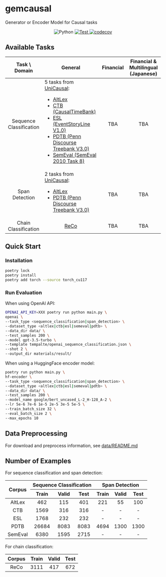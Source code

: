 # gemcausal

Generator or Encoder Model for Causal tasks

<p align="center">
  <img alt="Python" src="https://img.shields.io/badge/python-3.9%20%7C%203.10%20%7C%203.11-blue">
  <a href="https://github.com/retarfi/gemcausal/actions/workflows/format.yml">
    <img alt="Test" src="https://github.com/retarfi/gemcausal/actions/workflows/format.yml/badge.svg">
  </a>
  <a href="https://codecov.io/gh/retarfi/gemcausal">
    <img alt="codecov" src="https://codecov.io/gh/retarfi/gemcausal/branch/main/graph/badge.svg?token=S3C8W7KKDE">
  </a>
</p>

## Available Tasks

|      Task \ Domain      | <div style="text-align: center;">General</div>                                                                                                                                                                                                                                                                                                                                                                                                                                                 | Financial | Financial & Multilingual (Japanese) |
| :---------------------: | :--------------------------------------------------------------------------------------------------------------------------------------------------------------------------------------------------------------------------------------------------------------------------------------------------------------------------------------------------------------------------------------------------------------------------------------------------------------------------------------------- | :-------: | :---------------------------------: |
| Sequence Classification | 5 tasks from [UniCausal](https://github.com/tanfiona/UniCausal):<br><ul><li>[AltLex](https://github.com/chridey/altlex)</li><li>[CTB (CausalTimeBank)](https://github.com/paramitamirza/Causal-TimeBank)</li><li>[ESL (EventStoryLine V1.0)](https://github.com/tommasoc80/EventStoryLine)</li><li>[PDTB (Penn Discourse Treebank V3.0)](https://catalog.ldc.upenn.edu/LDC2019T05)</li><li>[SemEval (SemEval 2010 Task 8)](https://semeval2.fbk.eu/semeval2.php?location=tasks&taskid=11)</li> |    TBA    |                 TBA                 |
|     Span Detection      | 2 tasks from [UniCausal](https://github.com/tanfiona/UniCausal):<br><ul><li>[AltLex](https://github.com/chridey/altlex)</li><li>[PDTB (Penn Discourse Treebank V3.0)](https://catalog.ldc.upenn.edu/LDC2019T05)</li>                                                                                                                                                                                                                                                                           |    TBA    |                 TBA                 |
|  Chain Classification   | <div style="text-align: center;">[ReCo](https://github.com/waste-wood/reco)</div>                                                                                                                                                                                                                                                                                                                                                                                                              |    TBA    |                 TBA                 |

## Quick Start

### Installation

```sh
poetry lock
poetry install
poetry add torch --source torch_cu117
```

### Run Evaluation

When using OpenAI API:

```sh
OPENAI_API_KEY=XXX poetry run python main.py \
openai \
--task_type <sequence_classification|span_detection> \
--dataset_type <altlex|ctb|esl|semeval|pdtb> \
--data_dir data/ \
--test_samples 200 \
--model gpt-3.5-turbo \
--template tempalte/openai_sequence_classification.json \
--shot 2 \
--output_dir materials/result/
```

When using a HuggingFace encoder model:

```sh
poetry run python main.py \
hf-encoder \
--task_type <sequence_classification|span_detection> \
--dataset_type <altlex|ctb|esl|semeval|pdtb> \
--data_dir data/ \
--test_samples 200 \
--model_name google/bert_uncased_L-2_H-128_A-2 \
--lr 5e-6 7e-6 1e-5 2e-5 3e-5 5e-5 \
--train_batch_size 32 \
--eval_batch_size 2 \
--max_epochs 10
```

## Data Preprocessing
For download and preprocess information, see [data/README.md](data/README.md)

## Number of Examples

For sequence classification and span detection:

<table>
  <thead>
    <tr>
      <th rowspan="2" style="text-align: center;">Corpus</th>
      <th colspan="3" style="text-align: center;">Sequence Classification</th>
      <th colspan="3" style="text-align: center;">Span Detection</th>
    </tr>
    <tr>
      <th style="text-align: center;">Train</th>
      <th style="text-align: center;">Valid</th>
      <th style="text-align: center;">Test</th>
      <th style="text-align: center;">Train</th>
      <th style="text-align: center;">Valid</th>
      <th style="text-align: center;">Test</th>
    </tr>
  </thead>
  <tbody>
    <tr>
      <td style="text-align: center;">AltLex</td>
      <td style="text-align: center;">462</td>
      <td style="text-align: center;">115</td>
      <td style="text-align: center;">401</td>
      <td style="text-align: center;">221</td>
      <td style="text-align: center;">55</td>
      <td style="text-align: center;">100</td>
    </tr>
    <tr>
      <td style="text-align: center;">CTB</td>
      <td style="text-align: center;">1569</td>
      <td style="text-align: center;">316</td>
      <td style="text-align: center;">316</td>
      <td style="text-align: center;">-</td>
      <td style="text-align: center;">-</td>
      <td style="text-align: center;">-</td>
    </tr>
    <tr>
      <td style="text-align: center;">ESL</td>
      <td style="text-align: center;">1768</td>
      <td style="text-align: center;">232</td>
      <td style="text-align: center;">232</td>
      <td style="text-align: center;">-</td>
      <td style="text-align: center;">-</td>
      <td style="text-align: center;">-</td>
    </tr>
    <tr>
      <td style="text-align: center;">PDTB</td>
      <td style="text-align: center;">26684</td>
      <td style="text-align: center;">8083</td>
      <td style="text-align: center;">8083</td>
      <td style="text-align: center;">4694</td>
      <td style="text-align: center;">1300</td>
      <td style="text-align: center;">1300</td>
    </tr>
    <tr>
      <td style="text-align: center;">SemEval</td>
      <td style="text-align: center;">6380</td>
      <td style="text-align: center;">1595</td>
      <td style="text-align: center;">2715</td>
      <td style="text-align: center;">-</td>
      <td style="text-align: center;">-</td>
      <td style="text-align: center;">-</td>
    </tr>
  </tbody>
</table>

For chain classification:

| Corpus | Train | Valid | Test |
| :----: | :---: | :---: | :--: |
|  ReCo  | 3111  |  417  | 672  |
